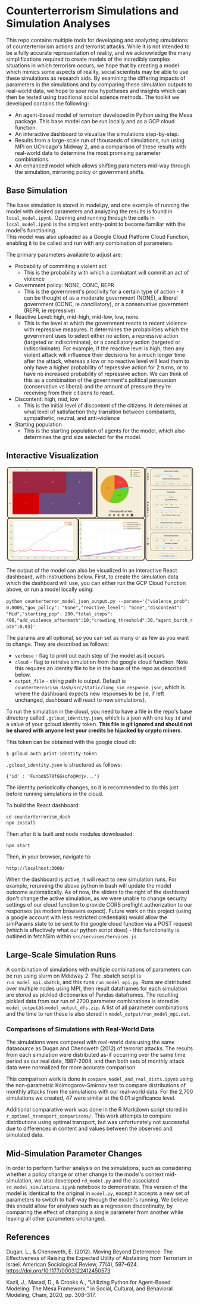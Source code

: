 # Counterterrorism Simulations and Simulation Analyses

This repo contains multiple tools for developing and analyzing simulations of counterterrorism actions and terrorist attacks. While it is not intended to be a fully accurate representation of reality, and we acknowledge the many simplifications required to create models of the incredibly complex situations in which terrorism occurs, we hope that by creating a model which mimics some aspects of reality, social scientists may be able to use these simulations as research aids. By examining the differing impacts of parameters in the simulations and by comparing these simulation outputs to real-world data, we hope to spur new hypotheses and insights which can then be tested using traditional social science methods. The toolkit we developed contains the following:
* An agent-based model of terrorism developed in Python using the Mesa package. This base model can be run locally and as a GCP cloud function.
* An interactive dashboard to visualize the simulations step-by-step.
* Results from a large-scale run of thousands of simulations, run using MPI on UChicago's Midway 2, and a comparison of these results with real-world data to determine the most promising parameter combinations.
* An enhanced model which allows shifting parameters mid-way through the simulation, mirroring policy or government shifts. 


## Base Simulation

The base simulation is stored in model.py, and one example of running the model with desired parameters and analyzing the results is found in `local_model.ipynb`. Opening and running through the cells in `local_model.ipynb` is the simplest entry-point to become familiar with the model's functioning.  
This model was also uploaded as a Google Cloud Platform Cloud Function, enabling it to be called and run with any combination of parameters. 

The primary parameters available to adjust are: 

* Probability of commiting a violent act
  * This is the probability with which a combatant will commit an act of violence
* Government policy: NONE, CONC, REPR
  * This is the government's proclivity for a certain type of action - it can be thought of as a moderate government (NONE), a liberal government (CONC, ie conciliatory), or a conservative government (REPR, ie repressive)
* Reactive Level: high, mid-high, mid-low, low, none
  * This is the level at which the government reacts to recent violence with repressive measures. It determines the probabilities which the government uses to select either no action, a repressive action (targeted or indiscriminate), or a conciliatory action (targeted or indiscriminate). For example, if the reactive level is high, then any violent attack will influence their decisions for a much longer time after the attack, whereas a low or no reactive level will lead them to only have a higher probability of repressive action for 2 turns, or to have no increased probability of repressive action. We can think of this as a combination of the government's political persuasion (conservative vs liberal) and the amount of pressure they're receiving from their citizens to react.
* Discontent: high, mid, low
  * This is the initial level of discontent of the citizens. It determines at what level of satisfaction they transition between combatants, sympathetic, neutral, and anti-violence
* Starting population 
  * This is the starting population of agents for the model, which also determines the grid size selected for the model.


## Interactive Visualization

![Example dashboard visualizations](dash_example.png)

The output of the model can also be visualized in an interactive React dashboard, with instructions below. First, to create the simulation data which the dashboard will use, you can either run the GCP Cloud Function above, or run a model locally using:  
  
`python counterterror_model_json_output.py --params='{"violence_prob": 0.0005,"gov_policy": "None","reactive_level": "none","discontent": "Mid","starting_pop": 200,"total_steps": 400,"add_violence_aftermath":10,"crowding_threshold":30,"agent_birth_rate":0.03}'`

The params are all optional, so you can set as many or as few as you want to change. They are described as follows:
 - `verbose` - flag to print out each step of the model as it occurs
 - `cloud` - flag to retreive simulation from the google cloud function. Note this requires an identity file to be in the base of the repo as described below.
 - `output_file` - string path to output. Default is `counterterrorism_dash/src/static/long_sim_response.json`, which is where the dashboard expects new responses to be (ie, if left unchanged, dashboard will react to new simulations).

To run the simulation in the cloud, you need to have a file in the repo's base directory called `.gcloud_identity.json`, which is a json with one key `id` and a value of your gcloud identity token. **This file is git ignored and should not be shared with anyone lest your credits be hijacked by crypto miners**.

This token can be obtained with the google cloud cli:

```
$ gcloud auth print-identity-token
```
 
`.gcloud_identity.json` is structured as follows:

```
{'id' : 'Funbd$578fGGsofo@#djv...'}
```

The identity periodically changes, so it is recommended to do this just before running simulations in the cloud. 

To build the React dashboard:

```
cd counterterrorism_dash
npm install
```

Then after it is built and node modules downloaded:
```
npm start
```

Then, in your browser, navigate to:
```
http://localhost:3000/
```

When the dashboard is active, it will react to new simulation runs. For example, rerunning the above python in bash
will update the model outcome automatically. As of now, the sliders to the right of the dashboard don't change the active simulation, as we were unable to change security settings of our cloud function to provide CORS preflight authorization to our responses (as modern browsers expect). Future work on this project (using a google account with less restricted credentials) would allow the simParams state to be sent to the google cloud function via a POST request (which is effectively what our python script does) - this functionality is outlined in fetchSim within `src/services/Services.js`.

## Large-Scale Simulation Runs

A combination of simulations with multiple combinations of parameters can be run using slurm on Mdidway 2. The .sbatch script is `run_model_mpi.sbatch`, and this runs `run_model_mpi.py`. Runs are distributed over multiple nodes using MPI, then result dataframes for each simulation are stored as pickled dictionaries of Pandas dataframes. The resulting pickled data from our run of 2700 parameter combinations is stored in `model_output`as `model_output_dfs.zip`. A list of all parameter combinations and the time to run these is also stored in `model_output/run_model_mpi.out`. 

### Comparisons of Simulations with Real-World Data

The simulations were compared with real-world data using the same datasource as Dugan and Chenoweth (2012) of terrorist attacks. The results from each simulation were distributed as-if occurring over the same time period as our real data, 1987-2004, and then both sets of monthly attack data were normalized for more accurate comparison.  
  
This comparison work is done in `compare_model_and_real_dists.ipynb` using the non-parametric Kolmogorov-Smirnov test to compare distributions of monthly attacks from the simulations with our real-world data. For the 2,700 simulations we created, 47 were similar at the 0.01 significance level.  

Additional comparative work was done in the R Markdown script stored in `r_optimal_transport_comparisons/`. This work attempts to compare distributions using optimal transport, but was unfortunately not successful due to differences in content and values between the observed and simulated data.  

## Mid-Simulation Parameter Changes

In order to perform further analysis on the simulations, such as considering whether a policy change or other change to the model's context mid-simulation, we also developed `rd_model.py` and the associated `rd_model_simulations.ipynb` notebook to demonstrate. This version of the model is identical to the original in `model.py`, except it accepts a new set of parameters to switch to half-way through the model's running. We believe this should allow for analyses such as a regression discontinuity, by comparing the effect of changing a single parameter from another while leaving all other parameters unchanged. 


## References

Dugan, L., & Chenoweth, E. (2012). Moving Beyond Deterrence: The Effectiveness of Raising the Expected Utility of Abstaining from Terrorism in Israel. American Sociological Review, 77(4), 597–624. https://doi.org/10.1177/0003122412450573

Kazil, J., Masad, D., & Crooks A., “Utilizing Python for Agent-Based Modeling: The Mesa Framework,” in Social, Cultural, and Behavioral Modeling, Cham, 2020, pp. 308–317.


